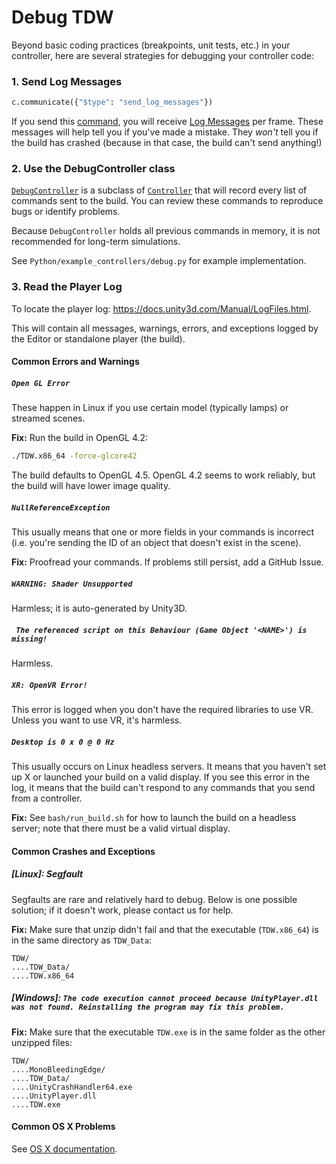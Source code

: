 # Debug TDW

Beyond basic coding practices (breakpoints, unit tests, etc.) in your controller, here are several strategies for debugging your controller code:

### 1. Send Log Messages

```python
c.communicate({"$type": "send_log_messages"})
```

If you send this [command](../api/command_api.md), you will receive [Log Messages](../api/output_data.md) per frame. These messages will help tell you if you've made a mistake. They _won't_ tell you if the build has crashed (because in that case, the build can't send anything!)

### 2. Use the DebugController class

[`DebugController`](../python/debug_controller.md) is a subclass of [`Controller`](../python/controller.md) that will record every list of commands sent to the build. You can review these commands to reproduce bugs or identify problems.

Because `DebugController` holds all previous commands in memory, it is not recommended for long-term simulations.

See `Python/example_controllers/debug.py` for example implementation.

### 3. Read the Player Log

To locate the player log: https://docs.unity3d.com/Manual/LogFiles.html.

This will contain all messages, warnings, errors, and exceptions logged by the Editor or standalone player (the build).

#### Common Errors and Warnings

##### `Open GL Error`

These happen in Linux if you use certain model (typically lamps) or streamed scenes. 

**Fix:** Run the build in OpenGL 4.2:

```bash
./TDW.x86_64 -force-glcore42
```

The build defaults to OpenGL 4.5. OpenGL 4.2 seems to work reliably, but the build will have lower image quality.

##### `NullReferenceException`

This usually means that one or more fields in your commands is incorrect (i.e. you're sending the ID of an object that doesn't exist in the scene).

**Fix:** Proofread your commands. If problems still persist, add a GitHub Issue.

##### `WARNING: Shader Unsupported`

Harmless; it is auto-generated by Unity3D.

##### ` The referenced script on this Behaviour (Game Object '<NAME>') is missing!`

Harmless.

##### `XR: OpenVR Error!`

This error is logged when you don't have the required libraries to use VR. Unless you want to use VR, it's harmless.

##### `Desktop is 0 x 0 @ 0 Hz`

This usually occurs on Linux headless servers. It means that you haven't set up X or launched your build on a valid display. If you see this error in the log, it means that the build can't respond to any commands that you send from a controller.

**Fix:** See `bash/run_build.sh` for how to launch the build on a headless server; note that there must be a valid virtual display.

#### Common Crashes and Exceptions

##### [Linux]: Segfault

Segfaults are rare and relatively hard to debug. Below is one possible solution; if it doesn't work, please contact us for help.

**Fix:** Make sure that unzip didn't fail and that the executable (`TDW.x86_64`) is in the same directory as `TDW_Data`:

```
TDW/
....TDW_Data/
....TDW.x86_64
```

##### [Windows]: `The code execution cannot proceed because UnityPlayer.dll was not found. Reinstalling the program may fix this problem.`

**Fix:**  Make sure that the executable `TDW.exe` is in the same folder as the other unzipped files:

```
TDW/
....MonoBleedingEdge/
....TDW_Data/
....UnityCrashHandler64.exe
....UnityPlayer.dll
....TDW.exe
```

#### Common OS X Problems

See [OS X documentation](osx.md).
